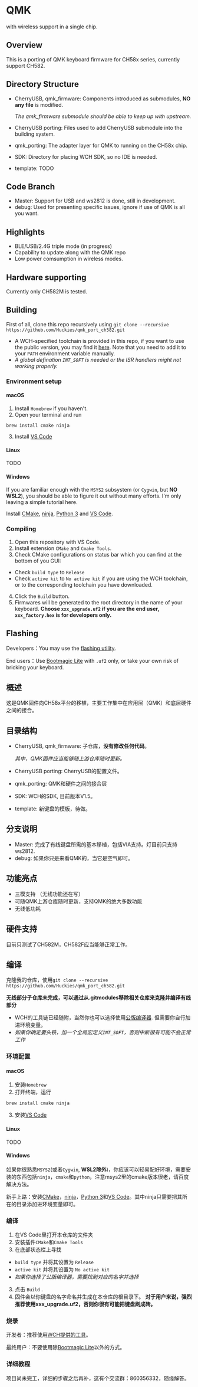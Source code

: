 # QMK

with wireless support in a single chip.

## Overview

This is a porting of QMK keyboard firmware for CH58x series, currently support CH582.

## Directory Structure

- CherryUSB, qmk_firmware: Components introduced as submodules, **NO any file** is modified. 

  *The qmk_firmware submodule should be able to keep up with upstream.*
- CherryUSB porting: Files used to add CherryUSB submodule into the building system.
- qmk_porting: The adapter layer for QMK to running on the CH58x chip.
- SDK: Directory for placing WCH SDK, so no IDE is needed.
- template: TODO

## Code Branch

- Master: Support for USB and ws2812 is done, still in development.
- debug: Used for presenting specific issues, ignore if use of QMK is all you want.

## Highlights

- BLE/USB/2.4G triple mode (in progress)
- Capability to update along with the QMK repo
- Low power comsumption in wireless modes.

## Hardware supporting

Currently only CH582M is tested.

## Building

First of all, clone this repo recursively using `git clone --recursive https://github.com/Huckies/qmk_port_ch582.git`

- A WCH-specified toolchain is provided in this repo, if you want to use the public version, you may find it [here](https://xpack.github.io/blog/2019/07/31/riscv-none-embed-gcc-v8-2-0-3-1-released). Note that you need to add it to your `PATH` environment variable manually.
- *A global defination `INT_SOFT` is needed or the ISR handlers might not working properly.*

### Environment setup

#### macOS

1. Install `Homebrew` if you haven't.
2. Open your terminal and run

```
brew install cmake ninja
```

3. Install [VS Code](https://code.visualstudio.com/#alt-downloads)

#### Linux

TODO

#### Windows

If you are familiar enough with the `MSYS2` subsystem (or `Cygwin`, but **NO WSL2**), you should be able to figure it out without many efforts. I'm only leaving a simple tutorial here.

Install [CMake](https://cmake.org/download/), [ninja](https://github.com/ninja-build/ninja/releases), [Python 3](https://www.python.org/getit/) and [VS Code](https://code.visualstudio.com/#alt-downloads).

### Compiling

1. Open this repository with VS Code.
2. Install extension `CMake` and `Cmake Tools`.
3. Check CMake configurations on status bar which you can find at the bottom of you GUI:

- Check `build type` to `Release`
- Check `active kit` to `No active kit` if you are using the WCH toolchain, or to the corresponding toolchain you have downloaded.

4. Click the `Build` button.
5. Firmwares will be generated to the root directory in the name of your keyboard. **Choose `xxx_upgrade.uf2` if you are the end user, `xxx_factory.hex` is for developers only.**

## Flashing

Developers：You may use the [flashing utility](http://www.wch.cn/downloads/WCHISPTool_Setup_exe.html).

End users：Use [Bootmagic Lite](https://docs.qmk.fm/#/feature_bootmagic?id=bootmagic-lite) with `.uf2` only, or take your own risk of bricking your keyboard.

## 概述

这是QMK固件向CH58x平台的移植，主要工作集中在应用层（QMK）和底层硬件之间的接合。

## 目录结构

- CherryUSB, qmk_firmware: 子仓库，**没有修改任何代码**。

  *其中，QMK固件应当能够随上游仓库随时更新。*
- CherryUSB porting: CherryUSB的配置文件。
- qmk_porting: QMK和硬件之间的接合层
- SDK: WCH的SDK, 目前版本V1.5。
- template: 新键盘的模板，待做。

## 分支说明

- Master: 完成了有线键盘所需的基本移植，包括VIA支持。灯目前只支持ws2812.
- debug: 如果你只是来看QMK的，当它是空气即可。

## 功能亮点

- 三模支持 （无线功能还在写）
- 可随QMK上游仓库随时更新，支持QMK的绝大多数功能
- 无线低功耗

## 硬件支持

目前只测试了CH582M，CH582F应当能够正常工作。

## 编译

克隆我的仓库，使用`git clone --recursive https://github.com/Huckies/qmk_port_ch582.git`

**无线部分子仓库未完成，可以通过从.gitmodules移除相关仓库来克隆并编译有线部分**

- WCH的工具链已经随附，当然你也可以选择使用[公版编译器](https://xpack.github.io/blog/2019/07/31/riscv-none-embed-gcc-v8-2-0-3-1-released). 但需要你自行加进环境变量。
- *如果你确定要头铁，加一个全局宏定义`INT_SOFT`，否则中断很有可能不会正常工作*

### 环境配置

#### macOS

1. 安装`Homebrew`
2. 打开终端，运行

```
brew install cmake ninja
```

3. 安装[VS Code](https://code.visualstudio.com/#alt-downloads)

#### Linux

TODO

#### Windows

如果你很熟悉`MSYS2`(或者`Cygwin`, **WSL2除外**)，你应该可以轻易配好环境，需要安装的东西包括`ninja`，`cmake`和`python`，注意msys2里的cmake版本很老，请百度解决方法。

新手上路：安装[CMake](https://cmake.org/download/)，[ninja](https://github.com/ninja-build/ninja/releases)，[Python 3](https://www.python.org/getit/)和[VS Code](https://code.visualstudio.com/#alt-downloads)。其中ninja只需要把其所在的目录添加进环境变量即可。

### 编译

1. 在VS Code里打开本仓库的文件夹
2. 安装插件`CMake`和`Cmake Tools`
3. 在底部状态栏上寻找

- `build type` 并将其设置为 `Release`
- `active kit` 并将其设置为 `No active kit`
- *如果你选择了公版编译器，需要找到对应的名字并选择*

3. 点击 `Build` .
4. 固件会以你键盘的名字命名并生成在本仓库的根目录下。 **对于用户来说，强烈推荐使用xxx_upgrade.uf2，否则你很有可能把键盘刷成砖。**

### 烧录

开发者：推荐使用[WCH提供的工具](http://www.wch.cn/downloads/WCHISPTool_Setup_exe.html)。

最终用户：不要使用除[Bootmagic Lite](https://docs.qmk.fm/#/feature_bootmagic?id=bootmagic-lite)以外的方式。

### 详细教程

项目尚未完工，详细的步骤之后再补，这有个交流群：860356332，随缘解答。
